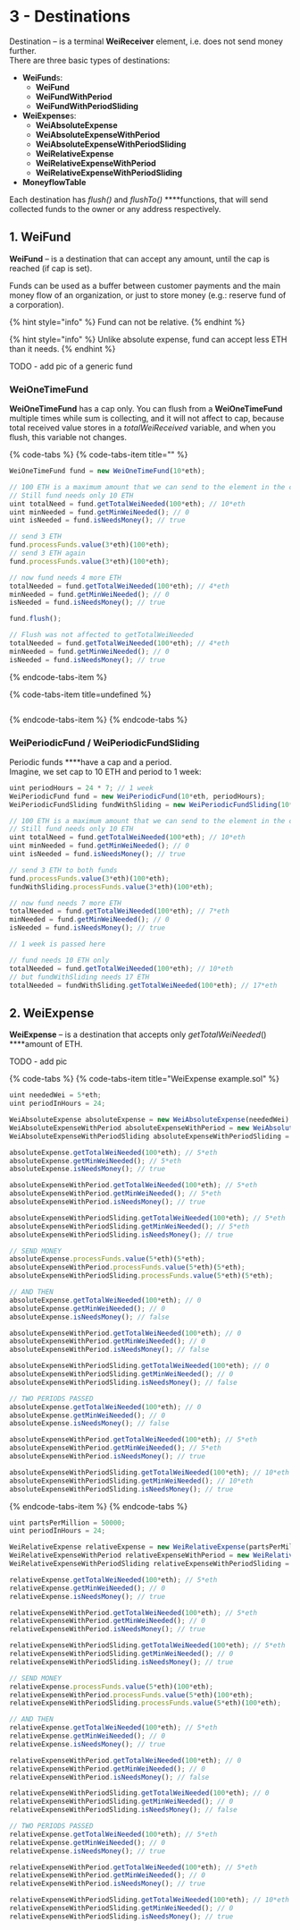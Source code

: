 # 3 - Destinations

Destination – is a terminal **WeiReceiver** element, i.e. does not send money further.   
There are three basic types of destinations: 

* **WeiFund**s:
  * **WeiFund**
  * **WeiFundWithPeriod**
  * **WeiFundWithPeriodSliding**
* **WeiExpense**s:
  * **WeiAbsoluteExpense**
  * **WeiAbsoluteExpenseWithPeriod**
  * **WeiAbsoluteExpenseWithPeriodSliding**
  * **WeiRelativeExpense**
  * **WeiRelativeExpenseWithPeriod**
  * **WeiRelativeExpenseWithPeriodSliding**
* **MoneyflowTable**

Each destination has _flush\(\)_ and _flushTo\(\)_ ****functions, that will send collected funds to the owner or any address respectively.

## 1. WeiFund

**WeiFund** – is a destination that can accept any amount, until the cap is reached \(if cap is set\). 

Funds can be used as a buffer between customer payments and the main money flow of an organization, or just to store money \(e.g.: reserve fund of a corporation\).

{% hint style="info" %}
Fund can not be relative.
{% endhint %}

{% hint style="info" %}
Unlike absolute expense, fund can accept less ETH than it needs.
{% endhint %}

TODO - add pic of a generic fund

### WeiOneTimeFund

**WeiOneTimeFund** has a cap only. You can flush from a **WeiOneTimeFund** multiple times while sum is collecting, and it will not affect to cap, because total received value stores in a _totalWeiReceived_  variable, and when you flush, this variable not changes.

{% code-tabs %}
{% code-tabs-item title="" %}
```javascript
WeiOneTimeFund fund = new WeiOneTimeFund(10*eth);

// 100 ETH is a maximum amount that we can send to the element in the current case
// Still fund needs only 10 ETH
uint totalNeed = fund.getTotalWeiNeeded(100*eth); // 10*eth
uint minNeeded = fund.getMinWeiNeeded(); // 0
uint isNeeded = fund.isNeedsMoney(); // true

// send 3 ETH
fund.processFunds.value(3*eth)(100*eth);
// send 3 ETH again
fund.processFunds.value(3*eth)(100*eth);

// now fund needs 4 more ETH
totalNeeded = fund.getTotalWeiNeeded(100*eth); // 4*eth
minNeeded = fund.getMinWeiNeeded(); // 0
isNeeded = fund.isNeedsMoney(); // true

fund.flush();

// Flush was not affected to getTotalWeiNeeded
totalNeeded = fund.getTotalWeiNeeded(100*eth); // 4*eth
minNeeded = fund.getMinWeiNeeded(); // 0
isNeeded = fund.isNeedsMoney(); // true
```
{% endcode-tabs-item %}

{% code-tabs-item title=undefined %}
```

```
{% endcode-tabs-item %}
{% endcode-tabs %}

### WeiPeriodicFund / WeiPeriodicFundSliding 

Periodic funds ****have a cap and a period.  
Imagine, we set cap to 10 ETH and period to 1 week:

```javascript
uint periodHours = 24 * 7; // 1 week
WeiPeriodicFund fund = new WeiPeriodicFund(10*eth, periodHours);
WeiPeriodicFundSliding fundWithSliding = new WeiPeriodicFundSliding(10*eth, periodHours);

// 100 ETH is a maximum amount that we can send to the element in the current case
// Still fund needs only 10 ETH
uint totalNeed = fund.getTotalWeiNeeded(100*eth); // 10*eth
uint minNeeded = fund.getMinWeiNeeded(); // 0
uint isNeeded = fund.isNeedsMoney(); // true

// send 3 ETH to both funds
fund.processFunds.value(3*eth)(100*eth);
fundWithSliding.processFunds.value(3*eth)(100*eth);

// now fund needs 7 more ETH
totalNeeded = fund.getTotalWeiNeeded(100*eth); // 7*eth
minNeeded = fund.getMinWeiNeeded(); // 0
isNeeded = fund.isNeedsMoney(); // true

// 1 week is passed here

// fund needs 10 ETH only
totalNeeded = fund.getTotalWeiNeeded(100*eth); // 10*eth
// but fundWithSliding needs 17 ETH
totalNeeded = fundWithSliding.getTotalWeiNeeded(100*eth); // 17*eth

```

## 2. WeiExpense

**WeiExpense** – is a destination that accepts only _getTotalWeiNeeded_\(\) ****amount of ETH.  
    
TODO - add pic

{% code-tabs %}
{% code-tabs-item title="WeiExpense example.sol" %}
```javascript
uint neededWei = 5*eth;
uint periodInHours = 24;

WeiAbsoluteExpense absoluteExpense = new WeiAbsoluteExpense(neededWei);
WeiAbsoluteExpenseWithPeriod absoluteExpenseWithPeriod = new WeiAbsoluteExpenseWithPeriod(neededWei, periodInHours);
WeiAbsoluteExpenseWithPeriodSliding absoluteExpenseWithPeriodSliding = new WeiAbsoluteExpenseWithPeriodSliding(neededWei, periodInHours);

absoluteExpense.getTotalWeiNeeded(100*eth); // 5*eth
absoluteExpense.getMinWeiNeeded(); // 5*eth
absoluteExpense.isNeedsMoney(); // true

absoluteExpenseWithPeriod.getTotalWeiNeeded(100*eth); // 5*eth
absoluteExpenseWithPeriod.getMinWeiNeeded(); // 5*eth
absoluteExpenseWithPeriod.isNeedsMoney(); // true

absoluteExpenseWithPeriodSliding.getTotalWeiNeeded(100*eth); // 5*eth
absoluteExpenseWithPeriodSliding.getMinWeiNeeded(); // 5*eth
absoluteExpenseWithPeriodSliding.isNeedsMoney(); // true

// SEND MONEY
absoluteExpense.processFunds.value(5*eth)(5*eth);
absoluteExpenseWithPeriod.processFunds.value(5*eth)(5*eth);
absoluteExpenseWithPeriodSliding.processFunds.value(5*eth)(5*eth);

// AND THEN
absoluteExpense.getTotalWeiNeeded(100*eth); // 0
absoluteExpense.getMinWeiNeeded(); // 0
absoluteExpense.isNeedsMoney(); // false

absoluteExpenseWithPeriod.getTotalWeiNeeded(100*eth); // 0
absoluteExpenseWithPeriod.getMinWeiNeeded(); // 0
absoluteExpenseWithPeriod.isNeedsMoney(); // false

absoluteExpenseWithPeriodSliding.getTotalWeiNeeded(100*eth); // 0
absoluteExpenseWithPeriodSliding.getMinWeiNeeded(); // 0
absoluteExpenseWithPeriodSliding.isNeedsMoney(); // false

// TWO PERIODS PASSED
absoluteExpense.getTotalWeiNeeded(100*eth); // 0
absoluteExpense.getMinWeiNeeded(); // 0
absoluteExpense.isNeedsMoney(); // false

absoluteExpenseWithPeriod.getTotalWeiNeeded(100*eth); // 5*eth
absoluteExpenseWithPeriod.getMinWeiNeeded(); // 5*eth
absoluteExpenseWithPeriod.isNeedsMoney(); // true

absoluteExpenseWithPeriodSliding.getTotalWeiNeeded(100*eth); // 10*eth
absoluteExpenseWithPeriodSliding.getMinWeiNeeded(); // 10*eth
absoluteExpenseWithPeriodSliding.isNeedsMoney(); // true
```
{% endcode-tabs-item %}
{% endcode-tabs %}

```javascript
uint partsPerMillion = 50000;
uint periodInHours = 24;

WeiRelativeExpense relativeExpense = new WeiRelativeExpense(partsPerMillion);
WeiRelativeExpenseWithPeriod relativeExpenseWithPeriod = new WeiRelativeExpenseWithPeriod(partsPerMillion, periodInHours);
WeiRelativeExpenseWithPeriodSliding relativeExpenseWithPeriodSliding = new WeiRelativeExpenseWithPeriodSliding(partsPerMillion, periodInHours);

relativeExpense.getTotalWeiNeeded(100*eth); // 5*eth
relativeExpense.getMinWeiNeeded(); // 0
relativeExpense.isNeedsMoney(); // true

relativeExpenseWithPeriod.getTotalWeiNeeded(100*eth); // 5*eth
relativeExpenseWithPeriod.getMinWeiNeeded(); // 0
relativeExpenseWithPeriod.isNeedsMoney(); // true

relativeExpenseWithPeriodSliding.getTotalWeiNeeded(100*eth); // 5*eth
relativeExpenseWithPeriodSliding.getMinWeiNeeded(); // 0
relativeExpenseWithPeriodSliding.isNeedsMoney(); // true

// SEND MONEY
relativeExpense.processFunds.value(5*eth)(100*eth);
relativeExpenseWithPeriod.processFunds.value(5*eth)(100*eth);
relativeExpenseWithPeriodSliding.processFunds.value(5*eth)(100*eth);

// AND THEN
relativeExpense.getTotalWeiNeeded(100*eth); // 5*eth
relativeExpense.getMinWeiNeeded(); // 0
relativeExpense.isNeedsMoney(); // true

relativeExpenseWithPeriod.getTotalWeiNeeded(100*eth); // 0
relativeExpenseWithPeriod.getMinWeiNeeded(); // 0
relativeExpenseWithPeriod.isNeedsMoney(); // false

relativeExpenseWithPeriodSliding.getTotalWeiNeeded(100*eth); // 0
relativeExpenseWithPeriodSliding.getMinWeiNeeded(); // 0
relativeExpenseWithPeriodSliding.isNeedsMoney(); // false

// TWO PERIODS PASSED
relativeExpense.getTotalWeiNeeded(100*eth); // 5*eth
relativeExpense.getMinWeiNeeded(); // 0
relativeExpense.isNeedsMoney(); // true

relativeExpenseWithPeriod.getTotalWeiNeeded(100*eth); // 5*eth
relativeExpenseWithPeriod.getMinWeiNeeded(); // 0
relativeExpenseWithPeriod.isNeedsMoney(); // true

relativeExpenseWithPeriodSliding.getTotalWeiNeeded(100*eth); // 10*eth
relativeExpenseWithPeriodSliding.getMinWeiNeeded(); // 0
relativeExpenseWithPeriodSliding.isNeedsMoney(); // true
```



